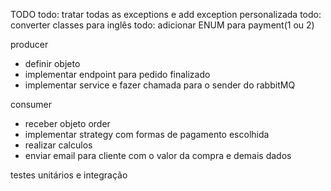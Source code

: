 

TODO
todo: tratar todas as exceptions e add exception personalizada
todo: converter classes para inglês
todo: adicionar ENUM para payment(1 ou 2)

producer

* definir objeto
* implementar endpoint para pedido finalizado
* implementar service e fazer chamada para o sender do rabbitMQ

consumer

* receber objeto order
* implementar strategy com formas de pagamento escolhida
* realizar calculos
* enviar email para cliente com o valor da compra e demais dados

testes unitários e integração
